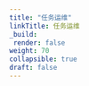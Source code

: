 ```yaml
---
title: "任务运维"
linkTitle: 任务运维
_build:
 render: false 
weight: 70
collapsible: true
draft: false
---
```

